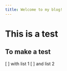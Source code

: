 ```yaml
---
title: Welcome to my blog!
---
```

# This is a test
## To make a test
[ ] with list 1
[ ] and list 2
